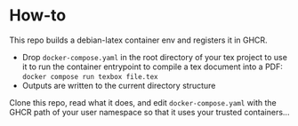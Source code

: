 # How-to
This repo builds a debian-latex container env and registers it in GHCR.

- Drop `docker-compose.yaml` in the root directory of your tex project to use 
it to run the container entrypoint to compile a tex document into a PDF: 
`docker compose run texbox file.tex`
- Outputs are written to the current directory structure

Clone this repo, read what it does, and edit `docker-compose.yaml` with the 
GHCR path of your user namespace so that it uses your trusted containers...

